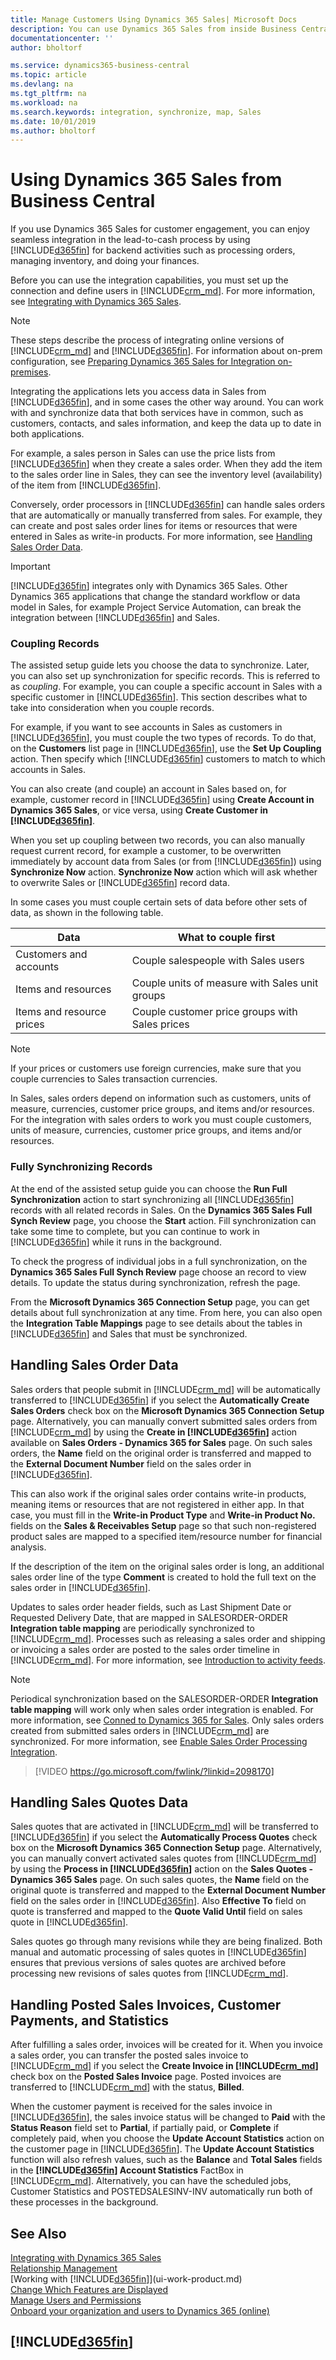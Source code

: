 ```yaml
---
title: Manage Customers Using Dynamics 365 Sales| Microsoft Docs
description: You can use Dynamics 365 Sales from inside Business Central to map data and have seamless integration and synchronization in the lead-to-cash process.
documentationcenter: ''
author: bholtorf

ms.service: dynamics365-business-central
ms.topic: article
ms.devlang: na
ms.tgt_pltfrm: na
ms.workload: na
ms.search.keywords: integration, synchronize, map, Sales
ms.date: 10/01/2019
ms.author: bholtorf
---
```

# Using Dynamics 365 Sales from Business Central
If you use Dynamics 365 Sales for customer engagement, you can enjoy seamless integration in the lead-to-cash process by using [!INCLUDE[d365fin](includes/d365fin_md.md)] for backend activities such as processing orders, managing inventory, and doing your finances.

Before you can use the integration capabilities, you must set up the connection and define users in [!INCLUDE[crm_md](includes/crm_md.md)]. For more information, see [Integrating with Dynamics 365 Sales](admin-prepare-dynamics-365-for-sales-for-integration.md).

> [!NOTE]
> These steps describe the process of integrating online versions of [!INCLUDE[crm_md](includes/crm_md.md)] and [!INCLUDE[d365fin](includes/d365fin_md.md)]. For information about on-prem configuration, see [Preparing Dynamics 365 Sales for Integration on-premises](/dynamics365/business-central/dev-itpro/administration/prepare-dynamics-365-for-sales-for-integration).

Integrating the applications lets you access data in Sales from [!INCLUDE[d365fin](includes/d365fin_md.md)], and in some cases the other way around. You can work with and synchronize data that both services have in common, such as customers, contacts, and sales information, and keep the data up to date in both applications.  

For example, a sales person in Sales can use the price lists from [!INCLUDE[d365fin](includes/d365fin_md.md)] when they create a sales order. When they add the item to the sales order line in Sales, they can see the inventory level (availability) of the item from [!INCLUDE[d365fin](includes/d365fin_md.md)].

Conversely, order processors in [!INCLUDE[d365fin](includes/d365fin_md.md)] can handle sales orders that are automatically or manually transferred from sales. For example, they can create and post sales order lines for items or resources that were entered in Sales as write-in products. For more information, see [Handling Sales Order Data](marketing-integrate-dynamicscrm.md#handling-sales-order-data).

> [!IMPORTANT]  
> [!INCLUDE[d365fin](includes/d365fin_md.md)] integrates only with Dynamics 365 Sales. Other Dynamics 365 applications that change the standard workflow or data model in Sales, for example Project Service Automation, can break the integration between [!INCLUDE[d365fin](includes/d365fin_md.md)] and Sales.

### Coupling Records
The assisted setup guide lets you choose the data to synchronize. Later, you can also set up synchronization for specific records. This is referred to as *coupling*. For example, you can couple a specific account in Sales with a specific customer in [!INCLUDE[d365fin](includes/d365fin_md.md)]. This section describes what to take into consideration when you couple records.

For example, if you want to see accounts in Sales as customers in [!INCLUDE[d365fin](includes/d365fin_md.md)], you must couple the two types of records. To do that, on the **Customers** list page in [!INCLUDE[d365fin](includes/d365fin_md.md)], use the **Set Up Coupling** action. Then specify which [!INCLUDE[d365fin](includes/d365fin_md.md)] customers to match to which accounts in Sales.

You can also create (and couple) an account in Sales based on, for example, customer record in [!INCLUDE[d365fin](includes/d365fin_md.md)] using **Create Account in Dynamics 365 Sales**, or vice versa, using **Create Customer in [!INCLUDE[d365fin](includes/d365fin_md.md)]**.

When you set up coupling between two records, you can also manually request current record, for example a customer, to be overwritten immediately by account data from Sales (or from [!INCLUDE[d365fin](includes/d365fin_md.md)]) using **Synchronize Now** action. **Synchronize Now** action which will ask whether to overwrite Sales or [!INCLUDE[d365fin](includes/d365fin_md.md)] record data.

In some cases you must couple certain sets of data before other sets of data, as shown in the following table.

|Data|What to couple first|
|-----|----|
|Customers and accounts|Couple salespeople with Sales users|
|Items and resources|Couple units of measure with Sales unit groups|
|Items and resource prices|Couple customer price groups with Sales prices|

> [!NOTE]  
> If your prices or customers use foreign currencies, make sure that you couple currencies to Sales transaction currencies.

In Sales, sales orders depend on information such as customers, units of measure, currencies, customer price groups, and items and/or resources. For the integration with sales orders to work you must couple customers, units of measure, currencies, customer price groups, and items and/or resources.

### Fully Synchronizing Records
At the end of the assisted setup guide you can choose the **Run Full Synchronization** action to start synchronizing all [!INCLUDE[d365fin](includes/d365fin_md.md)] records with all related records in Sales. On the **Dynamics 365 Sales Full Synch Review** page, you choose the **Start** action. Fill synchronization can take some time to complete, but you can continue to work in [!INCLUDE[d365fin](includes/d365fin_md.md)] while it runs in the background.

To check the progress of individual jobs in a full synchronization, on the **Dynamics 365 Sales Full Synch Review** page choose an record to view details. To update the status during synchronization, refresh the page.

From the **Microsoft Dynamics 365 Connection Setup** page, you can get details about full synchronization at any time. From here, you can also open the **Integration Table Mappings** page to see details about the tables in [!INCLUDE[d365fin](includes/d365fin_md.md)] and Sales that must be synchronized.

## Handling Sales Order Data
Sales orders that people submit in [!INCLUDE[crm_md](includes/crm_md.md)] will be automatically transferred to [!INCLUDE[d365fin](includes/d365fin_md.md)] if you select the **Automatically Create Sales Orders** check box on the **Microsoft Dynamics 365 Connection Setup** page.
Alternatively, you can manually convert submitted sales orders from [!INCLUDE[crm_md](includes/crm_md.md)] by using the **Create in [!INCLUDE[d365fin](includes/d365fin_md.md)]** action available on **Sales Orders - Dynamics 365 for Sales** page.
On such sales orders, the **Name** field on the original order is transferred and mapped to the **External Document Number** field on the sales order in [!INCLUDE[d365fin](includes/d365fin_md.md)].

This can also work if the original sales order contains write-in products, meaning items or resources that are not registered in either app. In that case, you must fill in the **Write-in Product Type** and **Write-in Product No.** fields on the **Sales & Receivables Setup** page so that such non-registered product sales are mapped to a specified item/resource number for financial analysis.

If the description of the item on the original sales order is long, an additional sales order line of the type **Comment** is created to hold the full text on the sales order in [!INCLUDE[d365fin](includes/d365fin_md.md)].

Updates to sales order header fields, such as Last Shipment Date or Requested Delivery Date, that are mapped in SALESORDER-ORDER **Integration table mapping** are periodically synchronized to [!INCLUDE[crm_md](includes/crm_md.md)]. Processes such as releasing a sales order and shipping or invoicing a sales order are posted to the sales order timeline in [!INCLUDE[crm_md](includes/crm_md.md)]. For more information, see [Introduction to activity feeds](https://docs.microsoft.com/en-us/dynamics365/customer-engagement/developer/introduction-activity-feeds).

> [!NOTE]  
> Periodical synchronization based on the SALESORDER-ORDER **Integration table mapping** will work only when sales order integration is enabled. For more information, see [Conned to Dynamics 365 for Sales](admin-how-to-set-up-a-dynamics-crm-connection.md). Only sales orders created from submitted sales orders in [!INCLUDE[crm_md](includes/crm_md.md)] are synchronized. For more information, see [Enable Sales Order Processing Integration](https://docs.microsoft.com/en-us/dynamics365/customer-engagement/sales-enterprise/developer/enable-sales-order-processing-integration).

> [!VIDEO https://go.microsoft.com/fwlink/?linkid=2098170]

## Handling Sales Quotes Data
Sales quotes that are activated in [!INCLUDE[crm_md](includes/crm_md.md)] will be transferred to [!INCLUDE[d365fin](includes/d365fin_md.md)] if you select the **Automatically Process Quotes** check box on the **Microsoft Dynamics 365 Connection Setup** page.
Alternatively, you can manually convert activated sales quotes from [!INCLUDE[crm_md](includes/crm_md.md)] by using the **Process in [!INCLUDE[d365fin](includes/d365fin_md.md)]** action on the **Sales Quotes - Dynamics 365 Sales** page.
On such sales quotes, the **Name** field on the original quote is transferred and mapped to the **External Document Number** field on the sales order in [!INCLUDE[d365fin](includes/d365fin_md.md)]. Also **Effective To** field on quote is transferred and mapped to the  **Quote Valid Until** field on sales quote in [!INCLUDE[d365fin](includes/d365fin_md.md)].  

Sales quotes go through many revisions while they are being finalized. Both manual and automatic processing of sales quotes in [!INCLUDE[d365fin](includes/d365fin_md.md)] ensures that previous versions of sales quotes are archived before processing new revisions of sales quotes from [!INCLUDE[crm_md](includes/crm_md.md)].

## Handling Posted Sales Invoices, Customer Payments, and Statistics
After fulfilling a sales order, invoices will be created for it. When you invoice a sales order, you can transfer the posted sales invoice to [!INCLUDE[crm_md](includes/crm_md.md)] if you select the **Create Invoice in [!INCLUDE[crm_md](includes/crm_md.md)]** check box on the **Posted Sales Invoice** page. Posted invoices are transferred to [!INCLUDE[crm_md](includes/crm_md.md)] with the status, **Billed**.

When the customer payment is received for the sales invoice in [!INCLUDE[d365fin](includes/d365fin_md.md)], the sales invoice status will be changed to **Paid** with the **Status Reason** field set to **Partial**, if partially paid, or **Complete** if completely paid, when you choose the **Update Account Statistics** action on the customer page in [!INCLUDE[d365fin](includes/d365fin_md.md)]. The **Update Account Statistics** function will also refresh values, such as the **Balance** and **Total Sales** fields in the **[!INCLUDE[d365fin](includes/d365fin_md.md)] Account Statistics** FactBox in [!INCLUDE[crm_md](includes/crm_md.md)]. Alternatively, you can have the scheduled jobs, Customer Statistics and POSTEDSALESINV-INV automatically run both of these processes in the background.

## See Also
[Integrating with Dynamics 365 Sales](admin-prepare-dynamics-365-for-sales-for-integration.md)  
[Relationship Management](marketing-relationship-management.md)  
[Working with [!INCLUDE[d365fin](includes/d365fin_md.md)]](ui-work-product.md)  
[Change Which Features are Displayed](ui-experiences.md)  
[Manage Users and Permissions](ui-how-users-permissions.md)    
[Onboard your organization and users to Dynamics 365 (online)](/dynamics365/customer-engagement/admin/onboard-your-organization-and-users-to-dynamics-365-online)  

## [!INCLUDE[d365fin](includes/free_trial_md.md)]  
